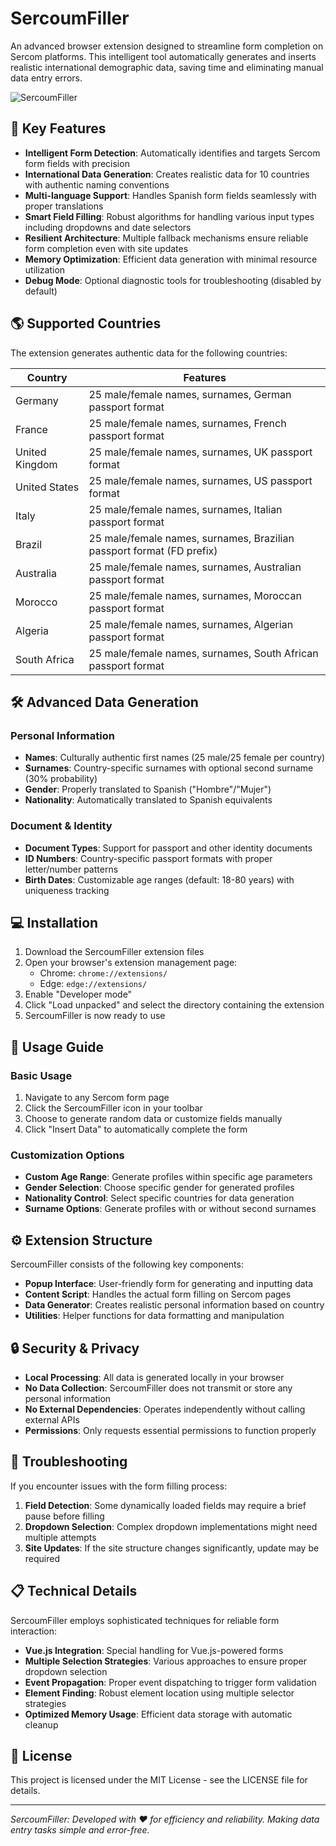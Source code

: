 # SercoumFiller

An advanced browser extension designed to streamline form completion on Sercom platforms. This intelligent tool automatically generates and inserts realistic international demographic data, saving time and eliminating manual data entry errors.

![SercoumFiller](icons/icon128.png)

## 🌟 Key Features

- **Intelligent Form Detection**: Automatically identifies and targets Sercom form fields with precision
- **International Data Generation**: Creates realistic data for 10 countries with authentic naming conventions
- **Multi-language Support**: Handles Spanish form fields seamlessly with proper translations
- **Smart Field Filling**: Robust algorithms for handling various input types including dropdowns and date selectors
- **Resilient Architecture**: Multiple fallback mechanisms ensure reliable form completion even with site updates
- **Memory Optimization**: Efficient data generation with minimal resource utilization
- **Debug Mode**: Optional diagnostic tools for troubleshooting (disabled by default)

## 🌎 Supported Countries

The extension generates authentic data for the following countries:

| Country | Features |
|---------|----------|
| Germany | 25 male/female names, surnames, German passport format |
| France | 25 male/female names, surnames, French passport format |
| United Kingdom | 25 male/female names, surnames, UK passport format |
| United States | 25 male/female names, surnames, US passport format |
| Italy | 25 male/female names, surnames, Italian passport format |
| Brazil | 25 male/female names, surnames, Brazilian passport format (FD prefix) |
| Australia | 25 male/female names, surnames, Australian passport format |
| Morocco | 25 male/female names, surnames, Moroccan passport format |
| Algeria | 25 male/female names, surnames, Algerian passport format |
| South Africa | 25 male/female names, surnames, South African passport format |

## 🛠️ Advanced Data Generation

### Personal Information
- **Names**: Culturally authentic first names (25 male/25 female per country)
- **Surnames**: Country-specific surnames with optional second surname (30% probability)
- **Gender**: Properly translated to Spanish ("Hombre"/"Mujer")
- **Nationality**: Automatically translated to Spanish equivalents

### Document & Identity
- **Document Types**: Support for passport and other identity documents
- **ID Numbers**: Country-specific passport formats with proper letter/number patterns
- **Birth Dates**: Customizable age ranges (default: 18-80 years) with uniqueness tracking

## 💻 Installation

1. Download the SercoumFiller extension files
2. Open your browser's extension management page:
   - Chrome: `chrome://extensions/`
   - Edge: `edge://extensions/`
3. Enable "Developer mode"
4. Click "Load unpacked" and select the directory containing the extension
5. SercoumFiller is now ready to use

## 🚀 Usage Guide

### Basic Usage
1. Navigate to any Sercom form page
2. Click the SercoumFiller icon in your toolbar
3. Choose to generate random data or customize fields manually
4. Click "Insert Data" to automatically complete the form

### Customization Options
- **Custom Age Range**: Generate profiles within specific age parameters
- **Gender Selection**: Choose specific gender for generated profiles
- **Nationality Control**: Select specific countries for data generation
- **Surname Options**: Generate profiles with or without second surnames

## ⚙️ Extension Structure

SercoumFiller consists of the following key components:

- **Popup Interface**: User-friendly form for generating and inputting data
- **Content Script**: Handles the actual form filling on Sercom pages
- **Data Generator**: Creates realistic personal information based on country
- **Utilities**: Helper functions for data formatting and manipulation

## 🔒 Security & Privacy

- **Local Processing**: All data is generated locally in your browser
- **No Data Collection**: SercoumFiller does not transmit or store any personal information
- **No External Dependencies**: Operates independently without calling external APIs
- **Permissions**: Only requests essential permissions to function properly

## 🔧 Troubleshooting

If you encounter issues with the form filling process:

1. **Field Detection**: Some dynamically loaded fields may require a brief pause before filling
2. **Dropdown Selection**: Complex dropdown implementations might need multiple attempts
3. **Site Updates**: If the site structure changes significantly, update may be required

## 📋 Technical Details

SercoumFiller employs sophisticated techniques for reliable form interaction:

- **Vue.js Integration**: Special handling for Vue.js-powered forms
- **Multiple Selection Strategies**: Various approaches to ensure proper dropdown selection
- **Event Propagation**: Proper event dispatching to trigger form validation
- **Element Finding**: Robust element location using multiple selector strategies
- **Optimized Memory Usage**: Efficient data storage with automatic cleanup

## 📝 License

This project is licensed under the MIT License - see the LICENSE file for details.

---

*SercoumFiller: Developed with ❤️ for efficiency and reliability. Making data entry tasks simple and error-free.* 